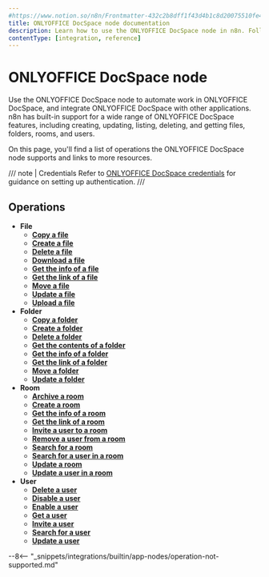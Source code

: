 ```yaml
---
#https://www.notion.so/n8n/Frontmatter-432c2b8dff1f43d4b1c8d20075510fe4
title: ONLYOFFICE DocSpace node documentation
description: Learn how to use the ONLYOFFICE DocSpace node in n8n. Follow technical documentation to integrate ONLYOFFICE DocSpace node into your workflows.
contentType: [integration, reference]
---
```


# ONLYOFFICE DocSpace node

Use the ONLYOFFICE DocSpace node to automate work in ONLYOFFICE DocSpace, and integrate ONLYOFFICE DocSpace with other applications. n8n has built-in support for a wide range of ONLYOFFICE DocSpace features, including creating, updating, listing, deleting, and getting files, folders, rooms, and users.

On this page, you'll find a list of operations the ONLYOFFICE DocSpace node supports and links to more resources.

/// note | Credentials
Refer to [ONLYOFFICE DocSpace credentials](/integrations/builtin/credentials/onlyofficedocspace.md) for guidance on setting up authentication.
///

## Operations

* **File**
    * [**Copy a file**](/integrations/builtin/app-nodes/n8n-nodes-base.onlyofficedocspace/file-operations.md#copy-a-file)
    * [**Create a file**](/integrations/builtin/app-nodes/n8n-nodes-base.onlyofficedocspace/file-operations.md#create-a-file)
    * [**Delete a file**](/integrations/builtin/app-nodes/n8n-nodes-base.onlyofficedocspace/file-operations.md#delete-a-file)
    * [**Download a file**](/integrations/builtin/app-nodes/n8n-nodes-base.onlyofficedocspace/file-operations.md#download-a-file)
    * [**Get the info of a file**](/integrations/builtin/app-nodes/n8n-nodes-base.onlyofficedocspace/file-operations.md#get-the-info-of-a-file)
    * [**Get the link of a file**](/integrations/builtin/app-nodes/n8n-nodes-base.onlyofficedocspace/file-operations.md#get-the-link-of-a-file)
    * [**Move a file**](/integrations/builtin/app-nodes/n8n-nodes-base.onlyofficedocspace/file-operations.md#move-a-file)
    * [**Update a file**](/integrations/builtin/app-nodes/n8n-nodes-base.onlyofficedocspace/file-operations.md#update-a-file)
    * [**Upload a file**](/integrations/builtin/app-nodes/n8n-nodes-base.onlyofficedocspace/file-operations.md#upload-a-file)
* **Folder**
    * [**Copy a folder**](/integrations/builtin/app-nodes/n8n-nodes-base.onlyofficedocspace/folder-operations.md#copy-a-folder)
    * [**Create a folder**](/integrations/builtin/app-nodes/n8n-nodes-base.onlyofficedocspace/folder-operations.md#create-a-folder)
    * [**Delete a folder**](/integrations/builtin/app-nodes/n8n-nodes-base.onlyofficedocspace/folder-operations.md#delete-a-folder)
    * [**Get the contents of a folder**](/integrations/builtin/app-nodes/n8n-nodes-base.onlyofficedocspace/folder-operations.md#get-the-contents-of-a-folder)
    * [**Get the info of a folder**](/integrations/builtin/app-nodes/n8n-nodes-base.onlyofficedocspace/folder-operations.md#get-the-info-of-a-folder)
    * [**Get the link of a folder**](/integrations/builtin/app-nodes/n8n-nodes-base.onlyofficedocspace/folder-operations.md#get-the-link-of-a-folder)
    * [**Move a folder**](/integrations/builtin/app-nodes/n8n-nodes-base.onlyofficedocspace/folder-operations.md#move-a-folder)
    * [**Update a folder**](/integrations/builtin/app-nodes/n8n-nodes-base.onlyofficedocspace/folder-operations.md#update-a-folder)
* **Room**
    * [**Archive a room**](/integrations/builtin/app-nodes/n8n-nodes-base.onlyofficedocspace/room-operations.md#archive-a-room)
    * [**Create a room**](/integrations/builtin/app-nodes/n8n-nodes-base.onlyofficedocspace/room-operations.md#create-a-room)
    * [**Get the info of a room**](/integrations/builtin/app-nodes/n8n-nodes-base.onlyofficedocspace/room-operations.md#get-the-info-of-a-room)
    * [**Get the link of a room**](/integrations/builtin/app-nodes/n8n-nodes-base.onlyofficedocspace/room-operations.md#get-the-link-of-a-room)
    * [**Invite a user to a room**](/integrations/builtin/app-nodes/n8n-nodes-base.onlyofficedocspace/room-operations.md#invite-a-user-to-a-room)
    * [**Remove a user from a room**](/integrations/builtin/app-nodes/n8n-nodes-base.onlyofficedocspace/room-operations.md#remove-a-user-from-a-room)
    * [**Search for a room**](/integrations/builtin/app-nodes/n8n-nodes-base.onlyofficedocspace/room-operations.md#search-for-a-room)
    * [**Search for a user in a room**](/integrations/builtin/app-nodes/n8n-nodes-base.onlyofficedocspace/room-operations.md#search-for-a-user-in-a-room)
    * [**Update a room**](/integrations/builtin/app-nodes/n8n-nodes-base.onlyofficedocspace/room-operations.md#update-a-room)
    * [**Update a user in a room**](/integrations/builtin/app-nodes/n8n-nodes-base.onlyofficedocspace/room-operations.md#update-a-user-in-a-room)
* **User**
    * [**Delete a user**](/integrations/builtin/app-nodes/n8n-nodes-base.onlyofficedocspace/user-operations.md#delete-a-user)
    * [**Disable a user**](/integrations/builtin/app-nodes/n8n-nodes-base.onlyofficedocspace/user-operations.md#disable-a-user)
    * [**Enable a user**](/integrations/builtin/app-nodes/n8n-nodes-base.onlyofficedocspace/user-operations.md#enable-a-user)
    * [**Get a user**](/integrations/builtin/app-nodes/n8n-nodes-base.onlyofficedocspace/user-operations.md#get-a-user)
    * [**Invite a user**](/integrations/builtin/app-nodes/n8n-nodes-base.onlyofficedocspace/user-operations.md#invite-a-user)
    * [**Search for a user**](/integrations/builtin/app-nodes/n8n-nodes-base.onlyofficedocspace/user-operations.md#search-for-a-user)
    * [**Update a user**](/integrations/builtin/app-nodes/n8n-nodes-base.onlyofficedocspace/user-operations.md#update-a-user)

--8<-- "_snippets/integrations/builtin/app-nodes/operation-not-supported.md"
